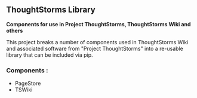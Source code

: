 
## ThoughtStorms Library

**Components for use in Project ThoughtStorms, ThoughtStorms Wiki and others**

This project breaks a number of components used in ThoughtStorms Wiki and associated software from "Project ThoughtStorms" into a re-usable library that can be included via pip.


### Components :

* PageStore
* TSWiki


